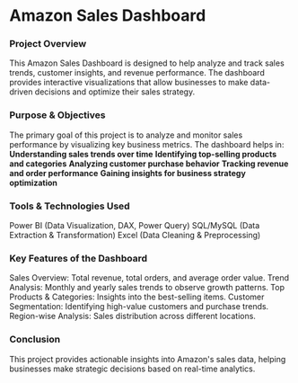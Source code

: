 # Amazon Sales Dashboard

### Project Overview
This Amazon Sales Dashboard is designed to help analyze and track sales trends, customer insights, and revenue performance. The dashboard provides interactive visualizations that allow businesses to make data-driven decisions and optimize their sales strategy.

### Purpose & Objectives
The primary goal of this project is to analyze and monitor sales performance by visualizing key business metrics. The dashboard helps in:
**Understanding sales trends over time**
**Identifying top-selling products and categories**
**Analyzing customer purchase behavior**
**Tracking revenue and order performance**
**Gaining insights for business strategy optimization**

### Tools & Technologies Used
Power BI (Data Visualization, DAX, Power Query)
SQL/MySQL (Data Extraction & Transformation)
Excel (Data Cleaning & Preprocessing)

### Key Features of the Dashboard
Sales Overview: Total revenue, total orders, and average order value.
Trend Analysis: Monthly and yearly sales trends to observe growth patterns.
Top Products & Categories: Insights into the best-selling items.
Customer Segmentation: Identifying high-value customers and purchase trends.
Region-wise Analysis: Sales distribution across different locations.

### Conclusion
This project provides actionable insights into Amazon's sales data, helping businesses make strategic decisions based on real-time analytics.








